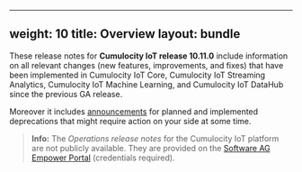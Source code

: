 
---
weight: 10
title: Overview
layout: bundle
---

These release notes for **Cumulocity IoT release 10.11.0** include information on all relevant changes (new features, improvements, and fixes) that have been implemented in Cumulocity IoT Core, Cumulocity IoT Streaming Analytics, Cumulocity IoT Machine Learning, and Cumulocity IoT DataHub since the previous GA release.

Moreover it includes [announcements](/release-10-11-0/announcements-10-11-0/) for planned and implemented deprecations that might require action on your side at some time.

>**Info:** The *Operations release notes* for the Cumulocity IoT platform are not publicly available. They are provided on the [Software AG Empower Portal](https://documentation.softwareag.com/) (credentials required).
